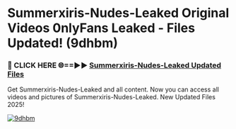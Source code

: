 # Summerxiris-Nudes-Leaked Original Videos 0nlyFans Leaked - Files Updated! (9dhbm)

<h3>🔴 CLICK HERE 🌐==►► <a href="https://tinyurl.com/5h6xmrr3" rel="nofollow">Summerxiris-Nudes-Leaked Updated Files</a></h3>

Get Summerxiris-Nudes-Leaked and all content. Now you can access all videos and pictures of Summerxiris-Nudes-Leaked. New Updated Files 2025!

[![9dhbm](https://i.imgur.com/KVD873Z.gif)](https://tinyurl.com/5h6xmrr3)
